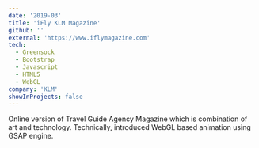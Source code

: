 ```yaml
---
date: '2019-03'
title: 'iFly KLM Magazine'
github: ''
external: 'https://www.iflymagazine.com'
tech:
  - Greensock
  - Bootstrap
  - Javascript
  - HTML5
  - WebGL
company: 'KLM'
showInProjects: false
---
```


Online version of Travel Guide Agency Magazine which is combination of art and technology. Technically, introduced WebGL based animation using GSAP engine.
